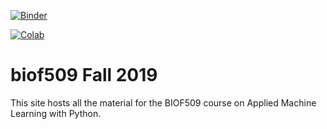
[![Binder](https://mybinder.org/badge_logo.svg)](https://mybinder.org/v2/gh/micaelamccall/fall2019/master?urlpath=lab)

[![Colab](https://colab.research.google.com/assets/colab-badge.svg)](https://colab.research.google.com/github/micaelamccall/fall2019/)


# biof509 Fall 2019

This site hosts all the material for the BIOF509 course on Applied Machine Learning with Python.
